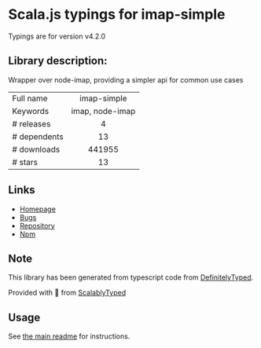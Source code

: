
# Scala.js typings for imap-simple

Typings are for version v4.2.0

## Library description:
Wrapper over node-imap, providing a simpler api for common use cases

|                    |                 |
| ------------------ | :-------------: |
| Full name          | imap-simple |
| Keywords           | imap, node-imap |
| # releases         | 4 |
| # dependents       | 13 |
| # downloads        | 441955 |
| # stars            | 13 |

## Links
- [Homepage](https://github.com/chadxz/imap-simple#readme)
- [Bugs](https://github.com/chadxz/imap-simple/issues)
- [Repository](https://github.com/chadxz/imap-simple)
- [Npm](https://www.npmjs.com/package/imap-simple)
    


## Note
This library has been generated from typescript code from [DefinitelyTyped](https://definitelytyped.org).

Provided with :purple_heart: from [ScalablyTyped](https://github.com/oyvindberg/ScalablyTyped)

## Usage
See [the main readme](../../readme.md) for instructions.


